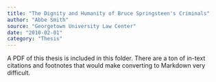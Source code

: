 ```yaml
---
title: "The Dignity and Humanity of Bruce Springsteen's Criminals"
author: "Abbe Smith"
source: "Georgetown University Law Center"
date: "2010-02-01"
category: "Thesis"
---
```


A PDF of this thesis is included in this folder. There are a ton of in-text citations and footnotes that would make converting to Markdown very difficult.